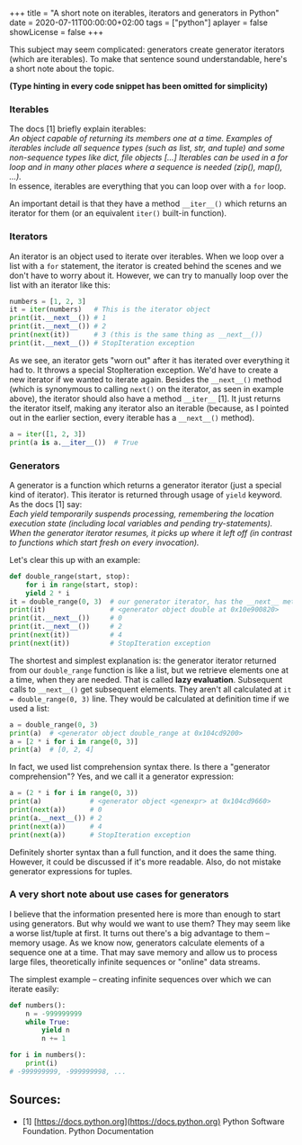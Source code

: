 +++
title = "A short note on iterables, iterators and generators in Python"
date = 2020-07-11T00:00:00+02:00
tags = ["python"]
aplayer = false
showLicense = false
+++

This subject may seem complicated: generators create generator iterators (which are iterables). To make that sentence sound understandable, here's a short note about the topic.
<!--more-->
**(Type hinting in every code snippet has been omitted for simplicity)**
### Iterables
The docs [1] briefly explain iterables:\
*An object capable of returning its members one at a time. Examples of iterables include all sequence types (such as list, str, and tuple) and some non-sequence types like dict, file objects \[...\] Iterables can be used in a for loop and in many other places where a sequence is needed (zip(), map(), …).*\
In essence, iterables are everything that you can loop over with a `for` loop.

An important detail is that they have a method `__iter__()` which returns an iterator for them (or an equivalent `iter()` built-in function).
### Iterators
An iterator is an object used to iterate over iterables. When we loop over a list with a `for` statement, the iterator is created behind the scenes and we don't have to worry about it. However, we can try to manually loop over the list with an iterator like this:
```python
numbers = [1, 2, 3]
it = iter(numbers)   # This is the iterator object
print(it.__next__()) # 1
print(it.__next__()) # 2
print(next(it))      # 3 (this is the same thing as __next__())
print(it.__next__()) # StopIteration exception
```
As we see, an iterator gets "worn out" after it has iterated over everything it had to. It throws a special StopIteration exception. We'd have to create a new iterator if we wanted to iterate again. Besides the `__next__()` method (which is synonymous to calling `next()` on the iterator, as seen in example above), the iterator should also have a method `__iter__` [1]. It just returns the iterator itself, making any iterator also an iterable (because, as I pointed out in the earlier section, every iterable has a `__next__()` method).
```python
a = iter([1, 2, 3])
print(a is a.__iter__())  # True
```
### Generators
A generator is a function which returns a generator iterator (just a special kind of iterator). This iterator is returned through usage of `yield` keyword. As the docs [1] say:\
*Each yield temporarily suspends processing, remembering the location execution state (including local variables and pending try-statements). When the generator iterator resumes, it picks up where it left off (in contrast to functions which start fresh on every invocation).*

Let's clear this up with an example:
```python
def double_range(start, stop):
    for i in range(start, stop):
	yield 2 * i
it = double_range(0, 3)  # our generator iterator, has the __next__ method
print(it)                # <generator object double at 0x10e900820>
print(it.__next__())     # 0
print(it.__next__())     # 2
print(next(it))          # 4
print(next(it))          # StopIteration exception
```
The shortest and simplest explanation is: the generator iterator returned from our `double_range` function is like a list, but we retrieve elements one at a time, when they are needed. That is called **lazy evaluation**. Subsequent calls to `__next__()` get subsequent elements. They aren't all calculated at `it = double_range(0, 3)` line. They would be calculated at definition time if we used a list:
```python
a = double_range(0, 3)
print(a)  # <generator object double_range at 0x104cd9200>
a = [2 * i for i in range(0, 3)]
print(a)  # [0, 2, 4]
```
In fact, we used list comprehension syntax there. Is there a "generator comprehension"? Yes, and we call it a generator expression:
```python
a = (2 * i for i in range(0, 3))
print(a)            # <generator object <genexpr> at 0x104cd9660>
print(next(a))      # 0
print(a.__next__()) # 2
print(next(a))      # 4
print(next(a))      # StopIteration exception
```
Definitely shorter syntax than a full function, and it does the same thing. However, it could be discussed if it's more readable. Also, do not mistake generator expressions for tuples.

### A very short note about use cases for generators
I believe that the information presented here is more than enough to start using generators. But why would we want to use them? They may seem like a worse list/tuple at first. It turns out there's a big advantage to them – memory usage. As we know now, generators calculate elements of a sequence one at a time. That may save memory and allow us to process large files, theoretically infinite sequences or "online" data streams.

The simplest example – creating infinite sequences over which we can iterate easily:
```python
def numbers():
    n = -999999999
    while True:
        yield n
        n += 1

for i in numbers():
    print(i)
# -999999999, -999999998, ...
```
## Sources:
- [1] [https://docs.python.org](https://docs.python.org) Python Software Foundation. Python Documentation
